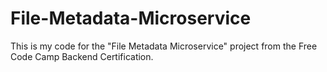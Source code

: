 # File-Metadata-Microservice
This is my code for the "File Metadata Microservice" project from the Free Code Camp Backend Certification.
